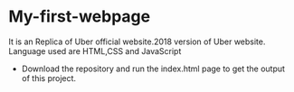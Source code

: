 # My-first-webpage
It is an Replica of Uber official website.2018 version of Uber website.
Language used are HTML,CSS and JavaScript

* Download the repository and run the index.html page to get the output of this project.
